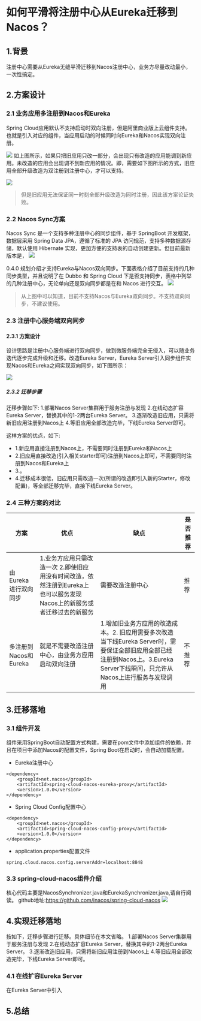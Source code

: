

#  如何平滑将注册中心从Eureka迁移到Nacos？

## 1.背景

注册中心需要从Eureka无缝平滑迁移到Nacos注册中心，业务方尽量改动最小，一次性搞定。

## 2.方案设计

### 2.1 业务应用多注册到Nacos和Eureka

Spring Cloud应用默认不支持启动时双向注册，但是阿里商业版上云组件支持。
也就是引入对应的组件，当应用启动的时候同时向Eureka和Nacos实现双向注册。

![](img/1.png)
如上图所示，如果只把旧应用只改一部分，会出现只有改造的应用能调到新应用。未改造的应用会出现调不到新应用的情况。即，需要如下图所示的方式，旧应用全部升级改造为双注册到注册中心，才可以支持。

![](img/2.png)
>但是旧应用无法保证同一时刻全部升级改造为同时注册，因此该方案论证失败。


### 2.2 Nacos Sync方案

Nacos Sync 是一个支持多种注册中心的同步组件，基于 SpringBoot 开发框架，数据层采用 Spring Data JPA，遵循了标准的 JPA 访问规范，支持多种数据源存储，默认使用 Hibernate 实现，更加方便的支持表的自动创建更新。但目前最新版本是，
![](img/nacos-syn1.jpg)

0.4.0 规划介绍才支持Eureka与Nacos双向同步。下面表格介绍了目前支持的几种同步类型，并且说明了在 Dubbo 和 Spring Cloud 下是否支持同步，表格中列举的几种注册中心，无论单向还是双向同步都是在和 Nacos 进行交互。
![](img/nacos-syn2.png)

>从上图中可以知道，目前不支持Nacos与Eureka双向同步。不支持双向同步，不建议使用。

### 2.3 注册中心服务端双向同步

#### 2.3.1 方案设计

设计思路是注册中心服务端进行双向同步，做到微服务端完全无侵入，可以随业务迭代逐步完成升级和迁移。改造Eureka Server，Eureka Server引入同步组件实现Nacos和Eureka之间实现双向同步，如下图所示：

![](img/3.png)

##### 2.3.2 迁移步骤

迁移步骤如下:
1.部署Nacos Server集群用于服务注册与发现
2.在线动态扩容Eureka Server，替换其中的1-2两台Eureka Server。
3.逐渐改造旧应用，只需将新旧应用注册到Nacos上
4.等旧应用全部改造完毕，下线Eureka Server即可。

这样方案的优点，如下:
* 1.新应用直接注册到Nacos上，不需要同时注册到Eureka和Nacos上
* 2.旧应用直接改造(引入相关starter即可)注册到Nacos上即可，不需要同时注册到Nacos和Eureka上
* 3.。
* 4.迁移成本很低，旧应用只需改造一次(所谓的改造即引入新的Starter，修改配置)，等全部迁移完毕，直接下线Eureka Server。


### 2.4 三种方案的对比

| 方案 | 优点 | 缺点 |是否推荐
| --- | --- | --- |---
|由Eureka进行双向同步|1.业务方应用只需改造一次 2.即使旧应用没有时间改造，依然注册到Eureka上也可以服务发现Nacos上的新服务或者迁移过去的新服务 |需要改造注册中心 |推荐
|多注册到Nacos和Eureka| 就是不需要改造注册中心，由业务方应用启动双向注册 | 1.增加旧业务方应用的改造成本。2. 旧应用需要多次改造 当下线Eureka Server时，需要保证全部旧应用全部已经注册到Nacos上。3.Eureka Server下线瞬间，只允许从Nacos上进行服务与发现调用|不推荐

## 3.迁移落地

### 3.1 组件开发

组件采用SpringBoot自动配置方式构建，需要在pom文件中添加组件的依赖，并且在项目中添加Nacos的配置文件，Spring Boot在启动时，会自动加载配置。

* Eureka注册中心
```
<dependency>
    <groupId>net.nacos</groupId>
    <artifactId>spring-cloud-nacos-eureka-proxy</artifactId>
    <version>1.0.0</version>
</dependency>
```

* Spring Cloud Config配置中心
```
<dependency>
    <groupId>net.nacos</groupId>
    <artifactId>spring-cloud-nacos-config-proxy</artifactId>
    <version>1.0.0</version>
</dependency>
```
* application.properties配置文件
```
spring.cloud.nacos.config.serverAddr=localhost:8848
```

### 3.3 spring-cloud-nacos组件介绍

核心代码主要是NacosSynchronizer.java和EurekaSynchronizer.java,请自行阅读。
github地址:https://github.com/inacos/spring-cloud-nacos
![](img/sc-nacos-code.jpg)

## 4.实现迁移落地

按如下，迁移步骤进行迁移。具体细节在本文省略。
1.部署Nacos Server集群用于服务注册与发现
2.在线动态扩容Eureka Server，替换其中的1-2两台Eureka Server。
3.逐渐改造旧应用，只需将新旧应用注册到Nacos上
4.等旧应用全部改造完毕，下线Eureka Server即可。

### 4.1  在线扩容Eureka Server

在Eureka Server中引入

## 5.总结









